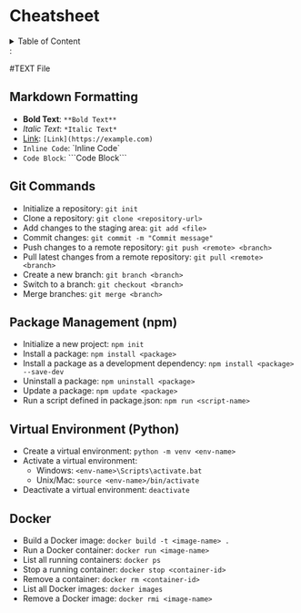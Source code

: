 # Cheatsheet

<details>
<summary>Table of Content</summary>

- [Markdown Formatting](#markdown-formatting)
- [Git Commands](#git-commands)
- [Package Management (npm)](#package-management-npm)
- [Virtual Environment (Python)](#virtual-environment-python)
- [Docker](#docker)

</details>
:

#TEXT File

## Markdown Formatting

- **Bold Text**: `**Bold Text**`
- *Italic Text*: `*Italic Text*`
- [Link](https://example.com): `[Link](https://example.com)`
- `Inline Code`: \`Inline Code\`
- ```Code Block```: \`\`\`Code Block\`\`\`

## Git Commands

- Initialize a repository: `git init`
- Clone a repository: `git clone <repository-url>`
- Add changes to the staging area: `git add <file>`
- Commit changes: `git commit -m "Commit message"`
- Push changes to a remote repository: `git push <remote> <branch>`
- Pull latest changes from a remote repository: `git pull <remote> <branch>`
- Create a new branch: `git branch <branch>`
- Switch to a branch: `git checkout <branch>`
- Merge branches: `git merge <branch>`

## Package Management (npm)

- Initialize a new project: `npm init`
- Install a package: `npm install <package>`
- Install a package as a development dependency: `npm install <package> --save-dev`
- Uninstall a package: `npm uninstall <package>`
- Update a package: `npm update <package>`
- Run a script defined in package.json: `npm run <script-name>`

## Virtual Environment (Python)

- Create a virtual environment: `python -m venv <env-name>`
- Activate a virtual environment:
  - Windows: `<env-name>\Scripts\activate.bat`
  - Unix/Mac: `source <env-name>/bin/activate`
- Deactivate a virtual environment: `deactivate`

## Docker

- Build a Docker image: `docker build -t <image-name> .`
- Run a Docker container: `docker run <image-name>`
- List all running containers: `docker ps`
- Stop a running container: `docker stop <container-id>`
- Remove a container: `docker rm <container-id>`
- List all Docker images: `docker images`
- Remove a Docker image: `docker rmi <image-name>`
